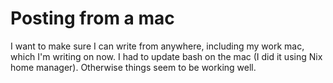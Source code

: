 # Posting from a mac

I want to make sure I can write from anywhere, including my work mac, which I'm writing on now. I had to update bash on the mac (I did it using Nix home manager). Otherwise things seem to be working well.
